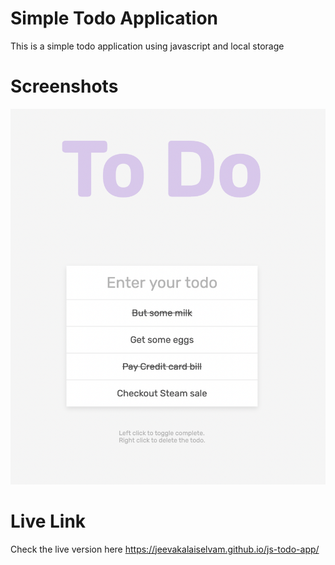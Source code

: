 # Simple Todo Application

This is a simple todo application using javascript and local storage
# Screenshots
![Scrrenshot](screens/screen.png)

# Live Link
Check the live version here <https://jeevakalaiselvam.github.io/js-todo-app/>
